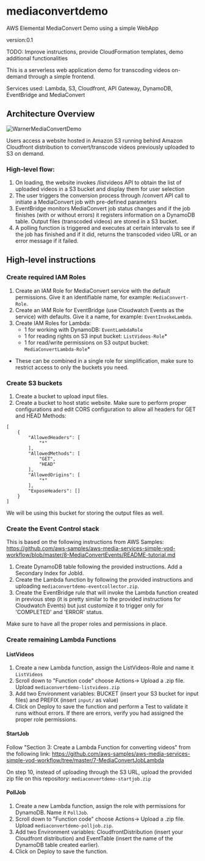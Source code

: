 # mediaconvertdemo
AWS Elemental MediaConvert Demo using a simple WebApp

version:0.1 

TODO: Improve instructions, provide CloudFormation templates, demo additional functionalities

This is a serverless web application demo for transcoding videos on-demand through a simple frontend.

Services used: Lambda, S3, Cloudfront, API Gateway, DynamoDB, EventBridge and MediaConvert 

## Architecture Overview

![WarnerMediaConvertDemo](https://user-images.githubusercontent.com/73705375/102809306-83344000-43a0-11eb-9e13-ca9133fe6378.png)


Users access a website hosted in Amazon S3 running behind Amazon Cloudfront distribution to convert/transcode videos previously uploaded to S3 on demand.

### High-level flow:
1. On loading, the website invokes /listvideos API to obtain the list of uploaded videos in a S3 bucket and display them for user selection
2. The user triggers the conversion process through /convert API call to initiate a MediaConvert job with pre-defined parameters
3. EventBridge monitors MediaConvert job status changes and if the job finishes (with or without errors) it registers information on a DynamoDB table. Output files (transcoded videos) are stored in a S3 bucket.
4. A polling function is triggered and executes at certain intervals to see if the job has finished and if it did, returns the transcoded video URL or an error message if it failed.

## High-level instructions

### Create required IAM Roles

1. Create an IAM Role for MediaConvert service with the default permissions. Give it an identifiable name, for example: `MediaConvert-Role`.
1. Create an IAM Role for EventBridge (use Cloudwatch Events as the service) with defaults. Give it a name, for example: `EventInvokeLambda`.
1. Create IAM Roles for Lambda:
    - 1 for working with DynamoDB: `EventLambdaRole`
    - 1 for reading rights on S3 input bucket: `ListVideos-Role`*
    - 1 for read/write permissions on S3 output bucket: `MediaConvertLambda-Role`*
 
 * These can be combined in a single role for simplification, make sure to restrict access to only the buckets you need.
 
 ### Create S3 buckets
 
 1. Create a bucket to upload input files.
 1. Create a bucket to host static website. Make sure to perform proper configurations and edit CORS configuration to allow all headers for GET and HEAD Methods:
```
[
    {
        "AllowedHeaders": [
            "*"
        ],
        "AllowedMethods": [
            "GET",
            "HEAD"
        ],
        "AllowedOrigins": [
            "*"
        ],
        "ExposeHeaders": []
    }
]
``` 
We will be using this bucket for storing the output files as well.

### Create the Event Control stack 
This is based on the following instructions from AWS Samples: https://github.com/aws-samples/aws-media-services-simple-vod-workflow/blob/master/8-MediaConvertEvents/README-tutorial.md

1. Create DynamoDB table following the provided instructions. Add a Secondary Index for JobId.
1. Create the Lambda function by following the provided instructions and uploading `mediaconvertdemo-eventcollector.zip`.
1. Create the EventBridge rule that will invoke the Lambda function created in previous step (it is pretty similar to the provided instructions for Cloudwatch Events) but just customize it to trigger only for 'COMPLETED' and 'ERROR' status.

Make sure to have all the proper roles and permissions in place.

### Create remaining Lambda Functions

#### ListVideos
1. Create a new Lambda function, assign the ListVideos-Role and name it `ListVideos` 
1. Scroll down to "Function code" choose Actions-> Upload a .zip file. Upload `mediaconvertdemo-listvideos.zip`
1. Add two Environment variables: BUCKET (insert your S3 bucket for input files) and PREFIX (insert `input/` as value)
1. Click on Deploy to save the function and perform a Test to validate it runs without errors. If there are errors, verify you had assigned the proper role permissions.

#### StartJob
Follow "Section 3: Create a Lambda Function for converting videos" from the following link:
https://github.com/aws-samples/aws-media-services-simple-vod-workflow/tree/master/7-MediaConvertJobLambda

On step 10, instead of uploading through the S3 URL, upload the provided zip file on this repository: `mediaconvertdemo-startjob.zip`

#### PollJob
1. Create a new Lambda function, assign the role with permissions for DynamoDB. Name it `PollJob`.
1. Scroll down to "Function code" choose Actions-> Upload a .zip file. Upload `mediaconvertdemo-polljob.zip`.
1. Add two Environment variables: CloudfrontDistribution (insert your Cloudfront distribution) and EventTable (insert the name of the DynamoDB table created earlier).
1. Click on Deploy to save the function.
